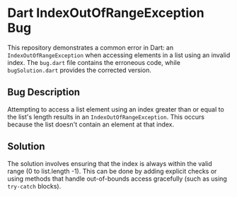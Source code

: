 # Dart IndexOutOfRangeException Bug

This repository demonstrates a common error in Dart: an `IndexOutOfRangeException` when accessing elements in a list using an invalid index.  The `bug.dart` file contains the erroneous code, while `bugSolution.dart` provides the corrected version.

## Bug Description
Attempting to access a list element using an index greater than or equal to the list's length results in an `IndexOutOfRangeException`. This occurs because the list doesn't contain an element at that index.

## Solution
The solution involves ensuring that the index is always within the valid range (0 to list.length -1).  This can be done by adding explicit checks or using methods that handle out-of-bounds access gracefully (such as using `try-catch` blocks).
